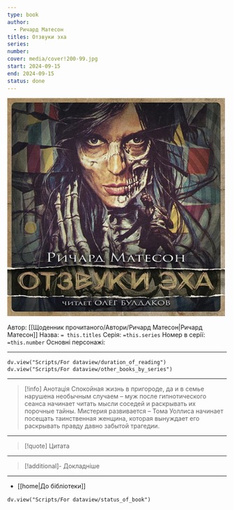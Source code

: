 ```yaml
---
type: book
author:
  - Ричард Матесон
titles: Отзвуки эха
series: 
number: 
cover: media/cover!200-99.jpg
start: 2024-09-15
end: 2024-09-15
status: done
---
```

![cover|200](media/cover!200-99.jpg)

Автор: [[Щоденник прочитаного/Автори/Ричард Матесон|Ричард Матесон]]
Назва: `= this.titles`
Серія:  `=this.series`
Номер в серії: `=this.number`
Основні персонажі:

---
```dataviewjs
dv.view("Scripts/For dataview/duration_of_reading")
dv.view("Scripts/For dataview/other_books_by_series")
```

---
>[!info] Анотація
>Спокойная жизнь в пригороде, да и в семье нарушена необычным случаем – муж после гипнотического сеанса начинает читать мысли соседей и раскрывать их порочные тайны. Мистерия развивается – Тома Уоллиса начинает посещать таинственная женщина, которая вынуждает его раскрывать правду давно забытой трагедии.
___

>[!quote] Цитата

---
>[!additional]- Докладніше

---

- [[home|До бібліотеки]]

```dataviewjs
dv.view("Scripts/For dataview/status_of_book")
```